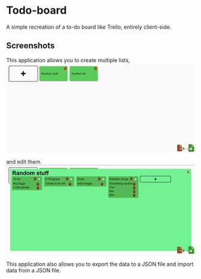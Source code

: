 # Todo-board

A simple recreation of a to-do board like Trello, entirely client-side. 

## Screenshots

This application allows you to create multiple lists,
![lists](https://github.com/Glitch752/Todo-board/blob/master/Images/Lists.jpg?raw=true)

and edit them.
![edit](https://github.com/Glitch752/Todo-board/blob/master/Images/CreateList.jpg?raw=true)

This application also allows you to export the data to a JSON file and import data from a JSON file.